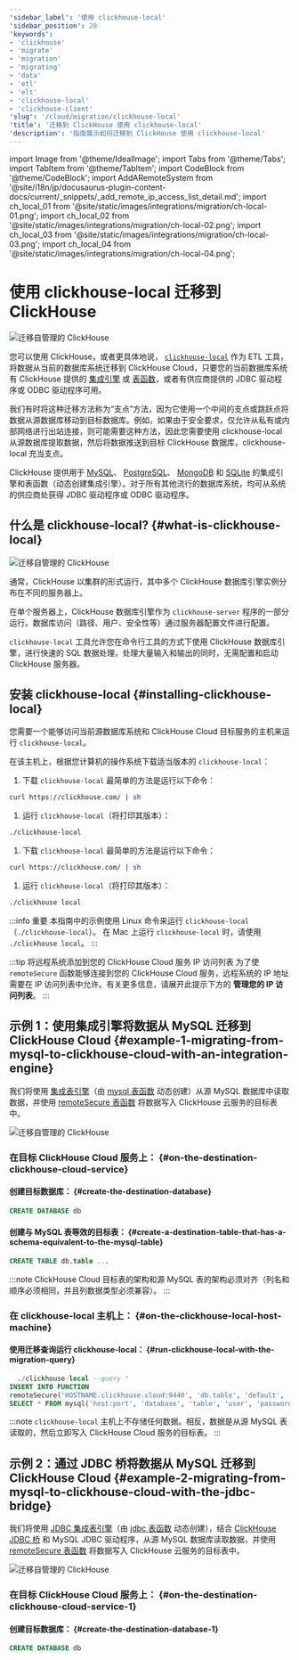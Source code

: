 ```yaml
---
'sidebar_label': '使用 clickhouse-local'
'sidebar_position': 20
'keywords':
- 'clickhouse'
- 'migrate'
- 'migration'
- 'migrating'
- 'data'
- 'etl'
- 'elt'
- 'clickhouse-local'
- 'clickhouse-client'
'slug': '/cloud/migration/clickhouse-local'
'title': '迁移到 ClickHouse 使用 clickhouse-local'
'description': '指南展示如何迁移到 ClickHouse 使用 clickhouse-local'
---
```


import Image from '@theme/IdealImage';
import Tabs from '@theme/Tabs';
import TabItem from '@theme/TabItem';
import CodeBlock from '@theme/CodeBlock';
import AddARemoteSystem from '@site/i18n/jp/docusaurus-plugin-content-docs/current/_snippets/_add_remote_ip_access_list_detail.md';
import ch_local_01 from '@site/static/images/integrations/migration/ch-local-01.png';
import ch_local_02 from '@site/static/images/integrations/migration/ch-local-02.png';
import ch_local_03 from '@site/static/images/integrations/migration/ch-local-03.png';
import ch_local_04 from '@site/static/images/integrations/migration/ch-local-04.png';


# 使用 clickhouse-local 迁移到 ClickHouse

<Image img={ch_local_01} size='sm' alt='迁移自管理的 ClickHouse' background='white' />

您可以使用 ClickHouse，或者更具体地说， [`clickhouse-local`](/operations/utilities/clickhouse-local.md) 作为 ETL 工具，将数据从当前的数据库系统迁移到 ClickHouse Cloud，只要您的当前数据库系统有 ClickHouse 提供的 [集成引擎](/engines/table-engines/#integration-engines) 或 [表函数](/sql-reference/table-functions/)，或者有供应商提供的 JDBC 驱动程序或 ODBC 驱动程序可用。

我们有时将这种迁移方法称为“支点”方法，因为它使用一个中间的支点或跳跃点将数据从源数据库移动到目标数据库。例如，如果由于安全要求，仅允许从私有或内部网络进行出站连接，则可能需要这种方法，因此您需要使用 clickhouse-local 从源数据库提取数据，然后将数据推送到目标 ClickHouse 数据库，clickhouse-local 充当支点。

ClickHouse 提供用于 [MySQL](/engines/table-engines/integrations/mysql/)、 [PostgreSQL](/engines/table-engines/integrations/postgresql)、 [MongoDB](/engines/table-engines/integrations/mongodb) 和 [SQLite](/engines/table-engines/integrations/sqlite) 的集成引擎和表函数（动态创建集成引擎）。对于所有其他流行的数据库系统，均可从系统的供应商处获得 JDBC 驱动程序或 ODBC 驱动程序。

## 什么是 clickhouse-local? {#what-is-clickhouse-local}

<Image img={ch_local_02} size='lg' alt='迁移自管理的 ClickHouse' background='white' />

通常，ClickHouse 以集群的形式运行，其中多个 ClickHouse 数据库引擎实例分布在不同的服务器上。

在单个服务器上，ClickHouse 数据库引擎作为 `clickhouse-server` 程序的一部分运行。数据库访问（路径、用户、安全性等）通过服务器配置文件进行配置。

`clickhouse-local` 工具允许您在命令行工具的方式下使用 ClickHouse 数据库引擎，进行快速的 SQL 数据处理，处理大量输入和输出的同时，无需配置和启动 ClickHouse 服务器。

## 安装 clickhouse-local {#installing-clickhouse-local}

您需要一个能够访问当前源数据库系统和 ClickHouse Cloud 目标服务的主机来运行 `clickhouse-local`。

在该主机上，根据您计算机的操作系统下载适当版本的 `clickhouse-local`：

<Tabs groupId="os">
<TabItem value="linux" label="Linux" >

1. 下载 `clickhouse-local` 最简单的方法是运行以下命令：
```bash
curl https://clickhouse.com/ | sh
```

1. 运行 `clickhouse-local`（将打印其版本）：
```bash
./clickhouse-local
```

</TabItem>
<TabItem value="mac" label="macOS">

1. 下载 `clickhouse-local` 最简单的方法是运行以下命令：
```bash
curl https://clickhouse.com/ | sh
```

1. 运行 `clickhouse-local`（将打印其版本）：
```bash
./clickhouse local
```

</TabItem>
</Tabs>

:::info 重要
本指南中的示例使用 Linux 命令来运行 `clickhouse-local`（`./clickhouse-local`）。
在 Mac 上运行 `clickhouse-local` 时，请使用 `./clickhouse local`。
:::


:::tip 将远程系统添加到您的 ClickHouse Cloud 服务 IP 访问列表
为了使 `remoteSecure` 函数能够连接到您的 ClickHouse Cloud 服务，远程系统的 IP 地址需要在 IP 访问列表中允许。有关更多信息，请展开此提示下方的 **管理您的 IP 访问列表**。
:::

  <AddARemoteSystem />

## 示例 1：使用集成引擎将数据从 MySQL 迁移到 ClickHouse Cloud {#example-1-migrating-from-mysql-to-clickhouse-cloud-with-an-integration-engine}

我们将使用 [集成表引擎](/engines/table-engines/integrations/mysql/)（由 [mysql 表函数](/sql-reference/table-functions/mysql/) 动态创建）从源 MySQL 数据库中读取数据，并使用 [remoteSecure 表函数](/sql-reference/table-functions/remote/) 将数据写入 ClickHouse 云服务的目标表中。

<Image img={ch_local_03} size='sm' alt='迁移自管理的 ClickHouse' background='white' />

### 在目标 ClickHouse Cloud 服务上： {#on-the-destination-clickhouse-cloud-service}

#### 创建目标数据库： {#create-the-destination-database}

```sql
CREATE DATABASE db
```

#### 创建与 MySQL 表等效的目标表： {#create-a-destination-table-that-has-a-schema-equivalent-to-the-mysql-table}

```sql
CREATE TABLE db.table ...
```

:::note
ClickHouse Cloud 目标表的架构和源 MySQL 表的架构必须对齐（列名和顺序必须相同，并且列数据类型必须兼容）。
:::

### 在 clickhouse-local 主机上： {#on-the-clickhouse-local-host-machine}

#### 使用迁移查询运行 clickhouse-local： {#run-clickhouse-local-with-the-migration-query}

```sql
  ./clickhouse-local --query "
INSERT INTO FUNCTION
remoteSecure('HOSTNAME.clickhouse.cloud:9440', 'db.table', 'default', 'PASS')
SELECT * FROM mysql('host:port', 'database', 'table', 'user', 'password');"
```

:::note
`clickhouse-local` 主机上不存储任何数据。相反，数据是从源 MySQL 表读取的，然后立即写入 ClickHouse Cloud 服务的目标表。
:::


## 示例 2：通过 JDBC 桥将数据从 MySQL 迁移到 ClickHouse Cloud {#example-2-migrating-from-mysql-to-clickhouse-cloud-with-the-jdbc-bridge}

我们将使用 [JDBC 集成表引擎](/engines/table-engines/integrations/jdbc.md)（由 [jdbc 表函数](/sql-reference/table-functions/jdbc.md) 动态创建），结合 [ClickHouse JDBC 桥](https://github.com/ClickHouse/clickhouse-jdbc-bridge) 和 MySQL JDBC 驱动程序，从源 MySQL 数据库读取数据，并使用 [remoteSecure 表函数](/sql-reference/table-functions/remote.md) 将数据写入 ClickHouse 云服务的目标表中。

<Image img={ch_local_04} size='sm' alt='迁移自管理的 ClickHouse' background='white' />

### 在目标 ClickHouse Cloud 服务上： {#on-the-destination-clickhouse-cloud-service-1}

#### 创建目标数据库： {#create-the-destination-database-1}
```sql
CREATE DATABASE db
```
